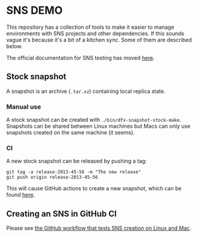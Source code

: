 # SNS DEMO

This repository has a collection of tools to make it easier to manage
environments with SNS projects and other dependencies. If this sounds vague it's
because it's a bit of a kitchen sync. Some of them are described below.


The official documentation for SNS testing has moved [here](https://internetcomputer.org/docs/current/developer-docs/integrations/sns/get-sns/local-testing).

## Stock snapshot

A snapshot is an archive (`.tar.xz`) containing local replica state.

### Manual use

A stock snapshot can be created with `./bin/dfx-snapshot-stock-make`. Snapshots
can be shared between Linux machines but Macs can only use snapshots created on
the same machine (it seems).

### CI

A new stock snapshot can be released by pushing a tag:

```
git tag -a release-2013-45-56 -m "The new release"
git push origin release-2013-45-56
```

This will cause GitHub actions to create a new snapshot, which can be found
[here](https://github.com/dfinity/snsdemo/tags).



## Creating an SNS in GitHub CI

Please see [the GitHub workflow that tests SNS creation on Linux and Mac](.github/workflows/run.yml).
